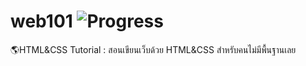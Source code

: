 # web101 ![Progress](https://img.shields.io/badge/progress-1%25-orange.svg)
🌎HTML&amp;CSS Tutorial : สอนเขียนเว็บด้วย HTML&amp;CSS สำหรับคนไม่มีพื้นฐานเลย
